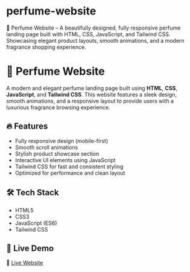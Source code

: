 # perfume-website
🌸 Perfume Website – A beautifully designed, fully responsive perfume landing page built with HTML, CSS, JavaScript, and Tailwind CSS. Showcasing elegant product layouts, smooth animations, and a modern fragrance shopping experience.
# 🌸 Perfume Website

A modern and elegant perfume landing page built using **HTML**, **CSS**, **JavaScript**, and **Tailwind CSS**. This website features a sleek design, smooth animations, and a responsive layout to provide users with a luxurious fragrance browsing experience.

## 🔥 Features

- Fully responsive design (mobile-first)
- Smooth scroll animations
- Stylish product showcase section
- Interactive UI elements using JavaScript
- Tailwind CSS for fast and consistent styling
- Optimized for performance and clean layout

## 🛠️ Tech Stack

- HTML5  
- CSS3  
- JavaScript (ES6)  
- Tailwind CSS

## 🚀 Live Demo

🔗 [Live Website](https://hasnain497.github.io/perfume-website/)



